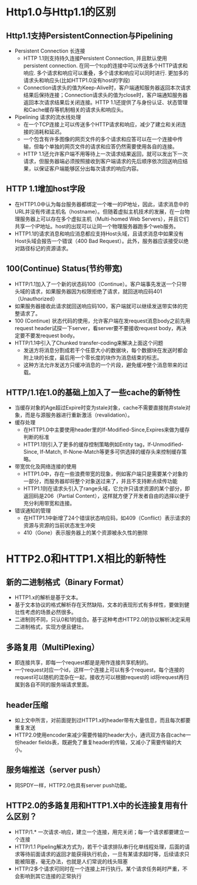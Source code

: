 # Http1.0与Http1.1的区别

## Http1.1支持PersistentConnection与Pipelining
- Persistent Connection 长连接
    - HTTP 1.1则支持持久连接Persistent Connection, 并且默认使用persistent  connection. 在同一个tcp的连接中可以传送多个HTTP请求和响应. 多个请求和响应可以重叠，多个请求和响应可以同时进行. 更加多的请求头和响应头(比如HTTP1.0没有host的字段)
    - Connection请求头的值为Keep-Alive时，客户端通知服务器返回本次请求结果后保持连接；Connection请求头的值为close时，客户端通知服务器返回本次请求结果后关闭连接。HTTP 1.1还提供了与身份认证、状态管理和Cache缓存等机制相关的请求头和响应头。
- Pipelining 请求的流水线处理
    - 在一个TCP连接上可以传送多个HTTP请求和响应，减少了建立和关闭连接的消耗和延迟。
    - 一个包含有许多图像的网页文件的多个请求和应答可以在一个连接中传输，但每个单独的网页文件的请求和应答仍然需要使用各自的连接。
    - HTTP 1.1还允许客户端不用等待上一次请求结果返回，就可以发出下一次请求，但服务器端必须按照接收到客户端请求的先后顺序依次回送响应结果，以保证客户端能够区分出每次请求的响应内容。

## HTTP 1.1增加host字段
- 在HTTP1.0中认为每台服务器都绑定一个唯一的IP地址，因此，请求消息中的URL并没有传递主机名（hostname）。但随着虚拟主机技术的发展，在一台物理服务器上可以存在多个虚拟主机（Multi-homed Web Servers），并且它们共享一个IP地址。host的出现可以让同一个物理服务器跑多个web服务。
-  HTTP1.1的请求消息和响应消息都应支持Host头域，且请求消息中如果没有Host头域会报告一个错误（400 Bad Request）。此外，服务器应该接受以绝对路径标记的资源请求。

## 100(Continue) Status(节约带宽)
- HTTP/1.1加入了一个新的状态码100（Continue）。客户端事先发送一个只带头域的请求，如果服务器因为权限拒绝了请求，就回送响应码401（Unauthorized）
- 如果服务器接收此请求就回送响应码100，客户端就可以继续发送带实体的完整请求了。
- 100 (Continue) 状态代码的使用，允许客户端在发request消息body之前先用request header试探一下server，看server要不要接收request body，再决定要不要发request body。
- HTTP/1.1中引入了Chunked transfer-coding来解决上面这个问题
    - 发送方将消息分割成若干个任意大小的数据块，每个数据块在发送时都会附上块的长度，最后用一个零长度的块作为消息结束的标志。
    - 这种方法允许发送方只缓冲消息的一个片段，避免缓冲整个消息带来的过载。

## HTTP/1.1在1.0的基础上加入了一些cache的新特性
- 当缓存对象的Age超过Expire时变为stale对象，cache不需要直接抛弃stale对象，而是与源服务器进行重新激活（revalidation）。
- 缓存处理
    - 在HTTP1.0中主要使用header里的If-Modified-Since,Expires来做为缓存判断的标准
    - HTTP1.1则引入了更多的缓存控制策略例如Entity tag，If-Unmodified-Since, If-Match, If-None-Match等更多可供选择的缓存头来控制缓存策略。
- 带宽优化及网络连接的使用
    - HTTP1.0中，存在一些浪费带宽的现象，例如客户端只是需要某个对象的一部分，而服务器却将整个对象送过来了，并且不支持断点续传功能
    - HTTP1.1则在请求头引入了range头域，它允许只请求资源的某个部分，即返回码是206（Partial Content），这样就方便了开发者自由的选择以便于充分利用带宽和连接。
- 错误通知的管理
    - 在HTTP1.1中新增了24个错误状态响应码，如409（Conflict）表示请求的资源与资源的当前状态发生冲突
    - 410（Gone）表示服务器上的某个资源被永久性的删除

# HTTP2.0和HTTP1.X相比的新特性
## 新的二进制格式（Binary Format）
- HTTP1.x的解析是基于文本。
- 基于文本协议的格式解析存在天然缺陷，文本的表现形式有多样性，要做到健壮性考虑的场景必然很多。
- 二进制则不同，只认0和1的组合。基于这种考虑HTTP2.0的协议解析决定采用二进制格式，实现方便且健壮。
## 多路复用（MultiPlexing）
- 即连接共享，即每一个request都是是用作连接共享机制的。
- 一个request对应一个id，这样一个连接上可以有多个request，每个连接的request可以随机的混杂在一起，接收方可以根据request的 id将request再归属到各自不同的服务端请求里面。
## header压缩
- 如上文中所言，对前面提到过HTTP1.x的header带有大量信息，而且每次都要重复发送
- HTTP2.0使用encoder来减少需要传输的header大小，通讯双方各自cache一份header fields表，既避免了重复header的传输，又减小了需要传输的大小。
## 服务端推送（server push）
- 同SPDY一样，HTTP2.0也具有server push功能。
## HTTP2.0的多路复用和HTTP1.X中的长连接复用有什么区别？
- HTTP/1.* 一次请求-响应，建立一个连接，用完关闭；每一个请求都要建立一个连接
- HTTP/1.1 Pipeling解决方式为，若干个请求排队串行化单线程处理，后面的请求等待前面请求的返回才能获得执行机会，一旦有某请求超时等，后续请求只能被阻塞，毫无办法，也就是人们常说的线头阻塞
- HTTP/2多个请求可同时在一个连接上并行执行。某个请求任务耗时严重，不会影响到其它连接的正常执行